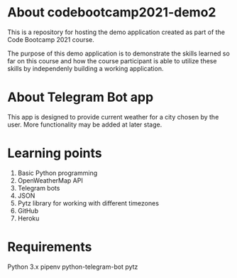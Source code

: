 # About codebootcamp2021-demo2

This is a repository for hosting the demo application created as part of the Code Bootcamp 2021 course.

The purpose of this demo application is to demonstrate the skills learned so far on this course and how the course participant is able to utilize these skills by independenly building a working application.

# About Telegram Bot app

This app is designed to provide current weather for a city chosen by the user.
More functionality may be added at later stage.

# Learning points

1. Basic Python programming
2. OpenWeatherMap API
3. Telegram bots
4. JSON
5. Pytz library for working with different timezones
6. GitHub
7. Heroku

# Requirements

Python 3.x
pipenv
python-telegram-bot
pytz
